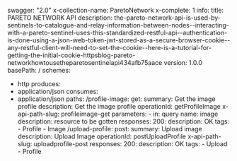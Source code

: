 swagger: "2.0"
x-collection-name: ParetoNetwork
x-complete: 1
info:
  title: PARETO NETWORK API
  description: the-pareto-network-api-is-used-by-sentinels-to-catalogue-and-relay-information-between-nodes--interacting-with-a-pareto-sentinel-uses-this-standardized-restful-api--authentication-is-done-using-a-json-web-token-jwt-stored-as-a-secure-browser-cookie--any-restful-client-will-need-to-set-the-cookie--here-is-a-tutorial-for-getting-the-initial-cookie-httpsblog-pareto-networkhowtousetheparetosentinelapi434afb75aace
  version: 1.0.0
basePath: /
schemes:
- http
produces:
- application/json
consumes:
- application/json
paths:
  /profile-image:
    get:
      summary: Get the image profile
      description: Get the image profile
      operationId: getProfileImage
      x-api-path-slug: profileimage-get
      parameters:
      - in: query
        name: image
        description: resource to be gotten
      responses:
        200:
          description: OK
      tags:
      - Profile
      - Image
  /upload-profile:
    post:
      summary: Upload image
      description: Upload Image
      operationId: postUploadProfile
      x-api-path-slug: uploadprofile-post
      responses:
        200:
          description: OK
      tags:
      - Upload
      - Profile